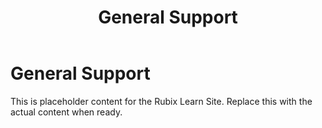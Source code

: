 ﻿---
title: General Support
sidebar_label: General Support
---

<!-- File: docs/get-in-touch/support.md -->
# General Support

This is placeholder content for the Rubix Learn Site. Replace this with the actual content when ready.
